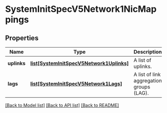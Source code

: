 # SystemInitSpecV5Network1NicMappings

## Properties
Name | Type | Description | Notes
------------ | ------------- | ------------- | -------------
**uplinks** | [**list[SystemInitSpecV5Network1Uplinks]**](SystemInitSpecV5Network1Uplinks.md) | A list of uplinks. | [optional] 
**lags** | [**list[SystemInitSpecV5Network1Lags]**](SystemInitSpecV5Network1Lags.md) | A list of link aggregation groups (LAG). | [optional] 

[[Back to Model list]](../README.md#documentation-for-models) [[Back to API list]](../README.md#documentation-for-api-endpoints) [[Back to README]](../README.md)

